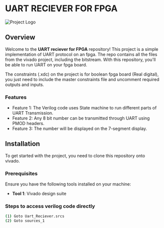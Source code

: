 # UART RECIEVER FOR FPGA

![Project Logo](path_to_logo_image) <!-- Replace with your image link -->

## Overview

Welcome to the **UART reciever for FPGA** repository! This project is a simple implementation of UART protocol on an fpga. The repo contains all the files from the vivado project, including the bitstream. With this repository, you'll be able to run UART on your fpga board.

The constraints (.xdc) on the project is for boolean fpga board (Real digital), you just need to include the master constraints file and uncomment required outputs and inputs.
### Features

- Feature 1: The Verilog code uses State machine to run different parts of UART Transmission.
- Feature 2: Any 8 bit number can be transmitted through UART using PMOD headers.
- Feature 3: The number will be displayed on the 7-segment display.

## Installation

To get started with the project, you need to clone this repository onto vivado.

### Prerequisites

Ensure you have the following tools installed on your machine:

- **Tool 1**: Vivado design suite

### Steps to access verilog code directly

```bash
(1) Goto Uart_Reciever.srcs
(2) Goto sources_1

